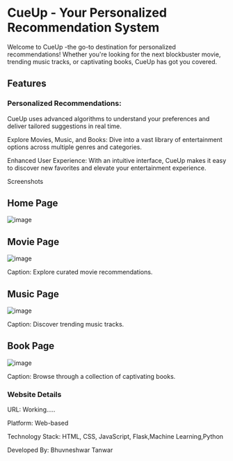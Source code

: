 # CueUp - Your Personalized Recommendation System
Welcome to CueUp -the go-to destination for personalized recommendations! Whether you're looking for the next blockbuster movie, trending music tracks, or captivating books, CueUp has got you covered.

## Features
### Personalized Recommendations:
CueUp uses advanced algorithms to understand your preferences and deliver tailored suggestions in real time.

Explore Movies, Music, and Books: Dive into a vast library of entertainment options across multiple genres and categories.

Enhanced User Experience: With an intuitive interface, CueUp makes it easy to discover new favorites and elevate your entertainment experience.

Screenshots

## Home Page
![image](https://github.com/its-bhuvi/CueUp/assets/66715396/35f481f2-a010-4eee-9356-4ae3040a9d1c)

## Movie  Page
![image](https://github.com/its-bhuvi/CueUp/assets/66715396/152d788f-79a5-4070-83e2-2e700d5e4551)

Caption: Explore curated movie recommendations.
## Music Page
![image](https://github.com/its-bhuvi/CueUp/assets/66715396/8a37bdc0-7be2-4831-8c4a-8743c3567d90)

Caption: Discover trending music tracks.

## Book Page
![image](https://github.com/its-bhuvi/CueUp/assets/66715396/90902778-d900-4327-ac34-399fa8ac76cf)

Caption: Browse through a collection of captivating books.

### Website Details
URL: Working.....

Platform: Web-based

Technology Stack: HTML, CSS, JavaScript, Flask,Machine Learning,Python

Developed By: Bhuvneshwar Tanwar

